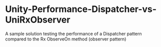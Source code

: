 # Unity-Performance-Dispatcher-vs-UniRxObserver
A sample solution testing the performance of a Dispatcher pattern compared to the Rx ObserveOn method (observer pattern)
